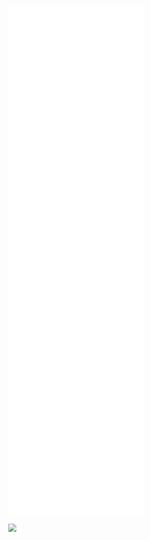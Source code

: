 ![Albinekb's github stats](https://github.com/albinekb/albinekb/raw/master/github-metrics.svg)

<img src="https://media.giphy.com/media/bZBmitwUwKtDa/giphy-downsized.gif" width="200px" />
